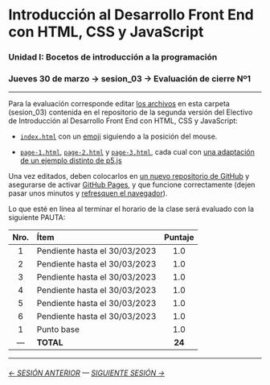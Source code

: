 # Introducción al Desarrollo Front End con HTML, CSS y JavaScript

### Unidad I: Bocetos de introducción a la programación

### Jueves 30 de marzo → sesion_03 → Evaluación de cierre Nº1

- - - - - - - - 

Para la evaluación corresponde editar [los archivos](https://profesorfaco.github.io/front-2023-1/sesion_03/) en esta carpeta (sesion_03) contenida en el repositorio de la segunda versión del Electivo de Introducción al Desarrollo Front End con HTML, CSS y JavaScript:

- [`index.html`](https://github.com/profesorfaco/front-2023-1/blob/main/sesion_03/index.html) con un [emoji](https://www.w3schools.com/charsets/ref_emoji.asp) siguiendo a la posición del mouse.

- [`page-1.html`](https://github.com/profesorfaco/front-2023-1/blob/main/sesion_03/page_1.html), [`page-2.html`](https://github.com/profesorfaco/front-2023-1/blob/main/sesion_03/page_2.html) y [`page-3.html`](https://github.com/profesorfaco/front-2023-1/blob/main/sesion_03/page_3.html), cada cual con [una adaptación de un ejemplo distinto de p5.js](https://p5js.org/es/examples/) 

Una vez editados, deben colocarlos en [un nuevo repositorio de GitHub](https://docs.github.com/es/get-started/quickstart/create-a-repo) y asegurarse de activar [GitHub Pages](https://docs.github.com/es/pages/getting-started-with-github-pages/creating-a-github-pages-site), y que funcione correctamente (dejen pasar unos minutos y [refresquen el navegador](https://www.elespanol.com/omicrono/software/20180428/metodo-recargar-webs-no-conoces-solucionara-problemas/303220419_0.html)).

Lo que esté en línea al terminar el horario de la clase será evaluado con la siguiente PAUTA:

| Nro. | Ítem | Puntaje |
|:----:|:------------|:-------:|
| 1 | Pendiente hasta el 30/03/2023 | 1.0 |
| 2 | Pendiente hasta el 30/03/2023 | 1.0 |
| 3 | Pendiente hasta el 30/03/2023 | 1.0 |
| 4 | Pendiente hasta el 30/03/2023 | 1.0 |
| 5 | Pendiente hasta el 30/03/2023 | 1.0 |
| 6 | Pendiente hasta el 30/03/2023 | 1.0 |
| 1 | Punto base | 1.0  |
| —  | **TOTAL** | **24** |
								
								
- - - - - - -

###### [← SESIÓN ANTERIOR](https://github.com/profesorfaco/front-2023-1/tree/main/sesion_02) — [SIGUIENTE SESIÓN →](https://github.com/profesorfaco/front-2023-1/tree/main/sesion_04)
